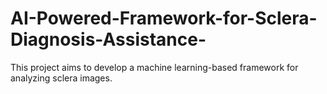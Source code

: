 # AI-Powered-Framework-for-Sclera-Diagnosis-Assistance-
This project aims to develop a machine learning-based framework for analyzing sclera images.
